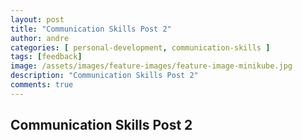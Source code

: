 ```yaml
---
layout: post
title: "Communication Skills Post 2"
author: andre
categories: [ personal-development, communication-skills ]
tags: [feedback]
image: /assets/images/feature-images/feature-image-minikube.jpg
description: "Communication Skills Post 2"
comments: true
---
```


## Communication Skills Post 2
